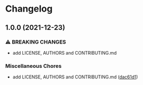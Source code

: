 # Changelog

## 1.0.0 (2021-12-23)


### ⚠ BREAKING CHANGES

* add LICENSE, AUTHORS and CONTRIBUTING.md

### Miscellaneous Chores

* add LICENSE, AUTHORS and CONTRIBUTING.md ([dac61d1](https://www.github.com/yandex-cloud/axios-wrapper/commit/dac61d1badf33c640fc0adb8185d51fe166e1b58))
